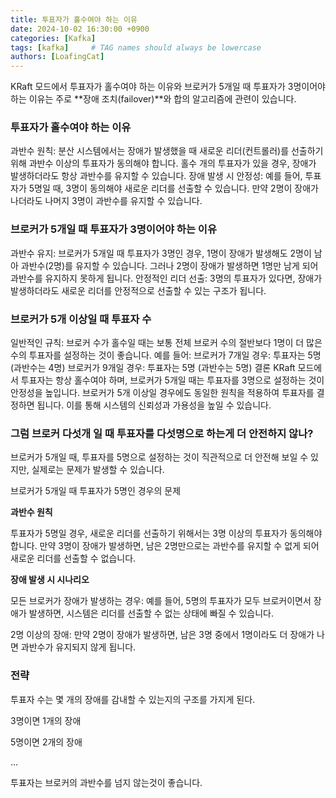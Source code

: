```yaml
---
title: 투표자가 홀수여야 하는 이유
date: 2024-10-02 16:30:00 +0900
categories: [Kafka]
tags: [kafka]     # TAG names should always be lowercase
authors: [LoafingCat]
---
```


KRaft 모드에서 투표자가 홀수여야 하는 이유와 브로커가 5개일 때 투표자가 3명이어야 하는 이유는 주로 **장애 조치(failover)**와 합의 알고리즘에 관련이 있습니다.

### 투표자가 홀수여야 하는 이유

과반수 원칙: 분산 시스템에서는 장애가 발생했을 때 새로운 리더(컨트롤러)를 선출하기 위해 과반수 이상의 투표자가 동의해야 합니다. 홀수 개의 투표자가 있을 경우, 장애가 발생하더라도 항상 과반수를 유지할 수 있습니다.
장애 발생 시 안정성: 예를 들어, 투표자가 5명일 때, 3명이 동의해야 새로운 리더를 선출할 수 있습니다. 만약 2명이 장애가 나더라도 나머지 3명이 과반수를 유지할 수 있습니다.

### 브로커가 5개일 때 투표자가 3명이어야 하는 이유
과반수 유지: 브로커가 5개일 때 투표자가 3명인 경우, 1명이 장애가 발생해도 2명이 남아 과반수(2명)를 유지할 수 있습니다. 그러나 2명이 장애가 발생하면 1명만 남게 되어 과반수를 유지하지 못하게 됩니다.
안정적인 리더 선출: 3명의 투표자가 있다면, 장애가 발생하더라도 새로운 리더를 안정적으로 선출할 수 있는 구조가 됩니다.

### 브로커가 5개 이상일 때 투표자 수
일반적인 규칙: 브로커 수가 홀수일 때는 보통 전체 브로커 수의 절반보다 1명이 더 많은 수의 투표자를 설정하는 것이 좋습니다. 예를 들어:
브로커가 7개일 경우: 투표자는 5명 (과반수는 4명)
브로커가 9개일 경우: 투표자는 5명 (과반수는 5명)
결론
KRaft 모드에서 투표자는 항상 홀수여야 하며, 브로커가 5개일 때는 투표자를 3명으로 설정하는 것이 안정성을 높입니다. 브로커가 5개 이상일 경우에도 동일한 원칙을 적용하여 투표자를 결정하면 됩니다. 이를 통해 시스템의 신뢰성과 가용성을 높일 수 있습니다.

### 그럼 브로커 다섯개 일 때 투표자를 다섯명으로 하는게 더 안전하지 않나?

브로커가 5개일 때, 투표자를 5명으로 설정하는 것이 직관적으로 더 안전해 보일 수 있지만, 실제로는 문제가 발생할 수 있습니다.

브로커가 5개일 때 투표자가 5명인 경우의 문제

**과반수 원칙**

투표자가 5명일 경우, 새로운 리더를 선출하기 위해서는 3명 이상의 투표자가 동의해야 합니다.
만약 3명이 장애가 발생하면, 남은 2명만으로는 과반수를 유지할 수 없게 되어 새로운 리더를 선출할 수 없습니다.

**장애 발생 시 시나리오**

모든 브로커가 장애가 발생하는 경우: 예를 들어, 5명의 투표자가 모두 브로커이면서 장애가 발생하면, 시스템은 리더를 선출할 수 없는 상태에 빠질 수 있습니다.

2명 이상의 장애: 만약 2명이 장애가 발생하면, 남은 3명 중에서 1명이라도 더 장애가 나면 과반수가 유지되지 않게 됩니다.

### 전략

투표자 수는 몇 개의 장애를 감내할 수 있는지의 구조를 가지게 된다.

3명이면 1개의 장애

5명이면 2개의 장애

...

투표자는 브로커의 과반수를 넘지 않는것이 좋습니다.